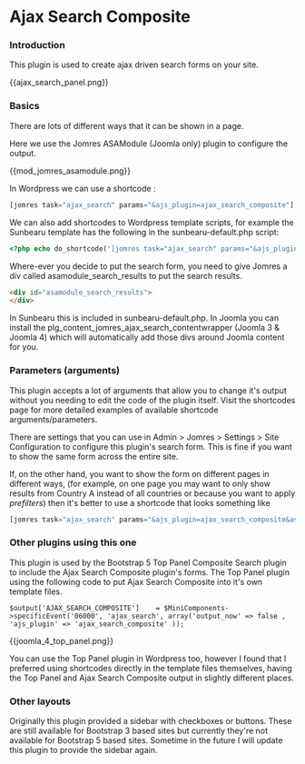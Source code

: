 # Ajax Search Composite

### Introduction

This plugin is used to create ajax driven search forms on your site. 

{{ajax_search_panel.png}}

### Basics

There are lots of different ways that it can be shown in a page. 

Here we use the Jomres ASAModule (Joomla only) plugin to configure the output. 

{{mod_jomres_asamodule.png}}

In Wordpress we can use a shortcode :

```php
[jomres task="ajax_search" params="&ajs_plugin=ajax_search_composite"]
```

We can also add shortcodes to Wordpress template scripts, for example the Sunbearu template has the following in the sunbearu-default.php script:

```php
<?php echo do_shortcode('[jomres task="ajax_search" params="&ajs_plugin=ajax_search_composite"]'); ?>
```

Where-ever you decide to put the search form, you need to give Jomres a div called  asamodule_search_results to put the search results.

```html
<div id="asamodule_search_results">
</div>
```

In Sunbearu this is included in sunbearu-default.php. In Joomla you can install the plg_content_jomres_ajax_search_contentwrapper (Joomla 3 & Joomla 4) which will automatically add those divs around Joomla content for you. 

### Parameters (arguments)

This plugin accepts a lot of arguments that allow you to change it's output without you needing to edit the code of the plugin itself. Visit the shortcodes page for more detailed examples of available shortcode arguments/parameters.

There are settings that you can use in Admin > Jomres > Settings > Site Configuration to configure this plugin's search form. This is fine if you want to show the same form across the entire site.

If, on the other hand, you want to show the form on different pages in different ways, (for example, on one page you may want to only show results from Country A instead of all countries or because you want to apply *prefilters*) then it's better to use a shortcode that looks something like 

```php
[jomres task="ajax_search" params="&ajs_plugin=ajax_search_composite&asc_template_style=multiselect&prefilter_country_code=GB"]
```

### Other plugins using this one

This plugin is used by the Bootstrap 5 Top Panel Composite Search plugin to include the Ajax Search Composite plugin's forms. The Top Panel plugin using the following code to put Ajax Search Composite into it's own template files. 

```
$output['AJAX_SEARCH_COMPOSITE']    = $MiniComponents->specificEvent('06000', 'ajax_search', array('output_now' => false , 'ajs_plugin' => 'ajax_search_composite' ));
```

{{joomla_4_top_panel.png}}

You can use the Top Panel plugin in Wordpress too, however I found that I preferred using shortcodes directly in the template files themselves, having the Top Panel and Ajax Search Composite output in slightly different places.

### Other layouts

Originally this plugin provided a sidebar with checkboxes or buttons. These are still available for Bootstrap 3 based sites but currently they're not available for Bootstrap 5 based sites. Sometime in the future I will update this plugin to provide the sidebar again.


